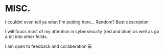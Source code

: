 # MISC.
I couldnt even tell ya what I'm putting here... Random? Best description

I will foucs most of my attention in cybersecurty (red and blue) as well as go a bit into other feilds.

I am open to feedback and collaberation 💻


